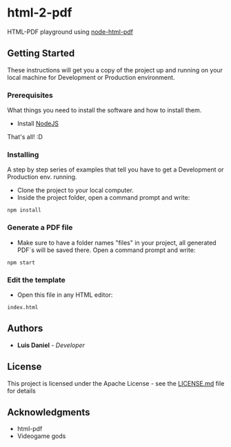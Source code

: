 # html-2-pdf
HTML-PDF playground using [node-html-pdf](https://www.npmjs.com/package/html-pdf)

## Getting Started

These instructions will get you a copy of the project up and running on your local machine for Development or Production environment.

### Prerequisites

What things you need to install the software and how to install them.

* Install [NodeJS](https://nodejs.org)

That's all! :D

### Installing

A step by step series of examples that tell you have to get a Development or Production env. running.

* Clone the project to your local computer.
* Inside the project folder, open a command prompt and write:
```
npm install
```

### Generate a PDF file

* Make sure to have a folder names "files" in your project, all generated PDF´s will be saved there. Open a command prompt and write:
```
npm start
```

### Edit the template

* Open this file in any HTML editor:
```
index.html
```

## Authors

* **Luis Daniel** - *Developer*

## License

This project is licensed under the Apache License - see the [LICENSE.md](LICENSE) file for details

## Acknowledgments

* html-pdf
* Videogame gods
